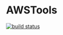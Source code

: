 # AWSTools
[![build status](https://github.com/JuliaCloud/AWS.jl/workflows/CI/badge.svg)](https://github.com/JuliaCloud/AWSTools.jl/actions?query=workflow%3ACI)

